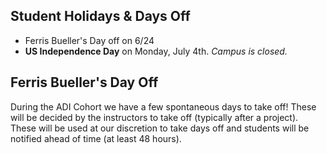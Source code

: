 ## Student Holidays & Days Off

* Ferris Bueller's Day off on 6/24
* **US Independence Day** on Monday, July 4th. *Campus is closed.*

## Ferris Bueller's Day Off

During the ADI Cohort we have a few spontaneous days to take off! These will be decided by the instructors to take off (typically after a project). These will be used at our discretion to take days off and students will be notified ahead of time (at least 48 hours).

